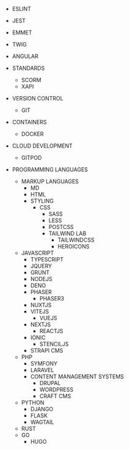 
- ESLINT
- JEST
- EMMET
- TWIG
- ANGULAR

- STANDARDS
    - SCORM 
    - XAPI
- VERSION CONTROL
    - GIT
- CONTAINERS
    - DOCKER
- CLOUD DEVELOPMENT
    - GITPOD
- PROGRAMMING LANGUAGES
    - MARKUP LANGUAGES
        - MD
        - HTML
        - STYLING
            - CSS
                - SASS
                - LESS
                - POSTCSS
                - TAILWIND LAB
                    - TAILWINDCSS
                    - HEROICONS
    - JAVASCRIPT
        - TYPESCRIPT
        - JQUERY
        - GRUNT
        - NODEJS
        - DENO
        - PHASER
            - PHASER3
        - NUXTJS
        - VITEJS
            - VUEJS  
        - NEXTJS
            - REACTJS
        - IONIC
            - STENCILJS
        - STRAPI CMS
    - PHP
        - SYMFONY
        - LARAVEL
        - CONTENT MANAGEMENT SYSTEMS
            - DRUPAL
            - WORDPRESS
            - CRAFT CMS
    - PYTHON
        - DJANGO
        - FLASK
        - WAGTAIL
    - RUST
    - GO
        - HUGO